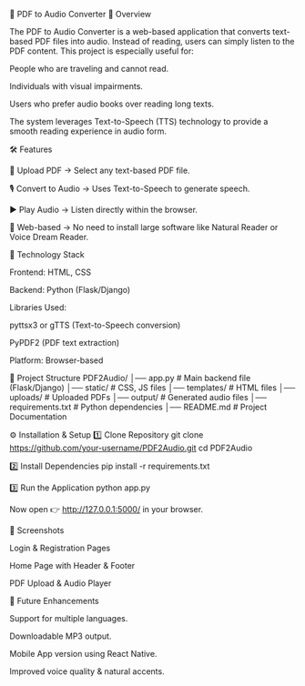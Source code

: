📖 PDF to Audio Converter
📌 Overview

The PDF to Audio Converter is a web-based application that converts text-based PDF files into audio. Instead of reading, users can simply listen to the PDF content. This project is especially useful for:

People who are traveling and cannot read.

Individuals with visual impairments.

Users who prefer audio books over reading long texts.

The system leverages Text-to-Speech (TTS) technology to provide a smooth reading experience in audio form.



🛠️ Features

📂 Upload PDF → Select any text-based PDF file.

🎙 Convert to Audio → Uses Text-to-Speech to generate speech.

▶ Play Audio → Listen directly within the browser.

📱 Web-based → No need to install large software like Natural Reader or Voice Dream Reader.



🔧 Technology Stack

Frontend: HTML, CSS

Backend: Python (Flask/Django)

Libraries Used:

pyttsx3 or gTTS (Text-to-Speech conversion)

PyPDF2 (PDF text extraction)

Platform: Browser-based



📂 Project Structure
PDF2Audio/
│── app.py                # Main backend file (Flask/Django)
│── static/               # CSS, JS files
│── templates/            # HTML files
│── uploads/              # Uploaded PDFs
│── output/               # Generated audio files
│── requirements.txt      # Python dependencies
│── README.md             # Project Documentation



⚙️ Installation & Setup
1️⃣ Clone Repository
git clone https://github.com/your-username/PDF2Audio.git
cd PDF2Audio

2️⃣ Install Dependencies
pip install -r requirements.txt

3️⃣ Run the Application
python app.py


Now open 👉 http://127.0.0.1:5000/ in your browser.



📸 Screenshots

Login & Registration Pages

Home Page with Header & Footer

PDF Upload & Audio Player




🚀 Future Enhancements

Support for multiple languages.

Downloadable MP3 output.

Mobile App version using React Native.

Improved voice quality & natural accents.
